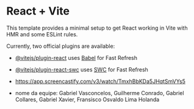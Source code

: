 # React + Vite

This template provides a minimal setup to get React working in Vite with HMR and some ESLint rules.

Currently, two official plugins are available:

- [@vitejs/plugin-react](https://github.com/vitejs/vite-plugin-react/blob/main/packages/plugin-react/README.md) uses [Babel](https://babeljs.io/) for Fast Refresh
- [@vitejs/plugin-react-swc](https://github.com/vitejs/vite-plugin-react-swc) uses [SWC](https://swc.rs/) for Fast Refresh

- https://app.screencastify.com/v3/watch/TmxhBbKDa5JHqtSmVYs5

- nome da equipe: Gabriel Vasconcelos, Guilherme Conrado, Gabriel Collares, Gabriel Xavier, Fransisco Osvaldo Lima Holanda
